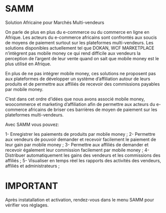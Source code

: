 # SAMM
Solution Africaine pour Marchés Multi-vendeurs

<p>On parle de plus en plus du e-commerce ou du commerce en ligne en Afrique.  Les acteurs du e-commerce africains sont confrontés aux soucis de moyens de paiement surtout sur les plateformes multi-vendeurs. Les solutions disponibles actuellement tel que DOKAN, WCF MARKETPLACE n’intègrent pas mobile money ce qui rend difficile aux vendeurs la perception de l’argent de leur vente quand on sait que mobile money est le plus utilisé en Afrique.</p>
<p>En plus de ne pas intégrer mobile money, ces solutions ne proposent pas aux plateformes de développer un système d’affiliation autour de leurs produits et de permettre aux affiliés de recevoir des commissions payables par mobile money.</p>
<p>C’est dans cet ordre d’idées que nous avons associé mobile money, woocommerce et marketing d’affiliation afin de permettre aux acteurs du e-commerce africains de briser ces barrières de moyen de paiement sur les plateformes multi-vendeurs.
</p>

<p>Avec SAMM vous pouvez:</p>
1-	Enregistrer les paiements de produits par mobile money ;
2-	Permettre aux vendeurs de pouvoir demander et recevoir facilement le paiement de leur gain par mobile money ;
3-	Permettre aux affiliés de demander et recevoir également leur commission facilement par mobile money ;
4-	Distribuer automatiquement les gains des vendeurs et les commissions des affiliés ;
5-	Visualiser en temps réel les rapports des activités des vendeurs, affiliés et administrateurs ;

# IMPORTANT
Après instatallation et activation, rendez-vous dans le menu SAMM pour vérifier vos réglages.

